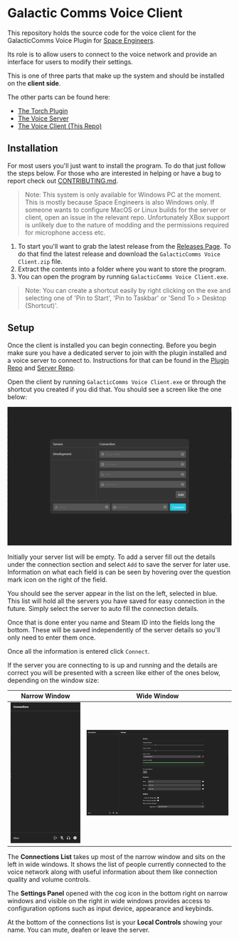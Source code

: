 # Galactic Comms Voice Client
This repository holds the source code for the voice client for the GalacticComms Voice Plugin for [Space Engineers](https://www.spaceengineersgame.com/).

Its role is to allow users to connect to the voice network and provide an interface for users to modify their settings.

This is one of three parts that make up the system and should be installed on the **client side**.

The other parts can be found here:
- [The Torch Plugin](https://github.com/Someoneamzing/galactic-comms-plugin)
- [The Voice Server](https://github.com/Someoneamzing/galactic-comms-server)
- [The Voice Client (This Repo)](https://github.com/Someoneamzing/galactic-comms-client)

## Installation
For most users you'll just want to install the program. To do that just follow the steps below. For those who are interested in helping or have a bug to report check out [CONTRIBUTING.md]('./CONTRIBUTING.md).

> Note: This system is only available for Windows PC at the moment. This is mostly because Space Engineers is also Windows only. If someone wants to configure MacOS or Linux builds for the server or client, open an issue in the relevant repo. Unfortunately XBox support is unlikely due to the nature of modding and the permissions required for microphone access etc. 

1. To start you'll want to grab the latest release from the [Releases Page](https://github.com/Someoneamzing/galactic-comms-client/releases). To do that find the latest release and download the `GalacticComms Voice Client.zip` file.
2. Extract the contents into a folder where you want to store the program.
3. You can open the program by running `GalacticComms Voice Client.exe`.

> Note: You can create a shortcut easily by right clicking on the exe and selecting one of 'Pin to Start', 'Pin to Taskbar' or 'Send To > Desktop (Shortcut)'.

## Setup
Once the client is installed you can begin connecting. Before you begin make sure you have a dedicated server to join with the plugin installed and a voice server to connect to. Instructions for that can be found in the [Plugin Repo](https://github.com/Someoneamzing/galactic-comms-plugin) and [Server Repo](https://github.com/Someoneamzing/galactic-comms-server).

Open the client by running `GalacticComms Voice Client.exe` or through the shortcut you created if you did that. You should see a screen like the one below: 

![](./docs/voice-client-login.png)

Initially your server list will be empty. To add a server fill out the details under the connection section and select `Add` to save the server for later use. Information on what each field is can be seen by hovering over the question mark icon on the right of the field.

You should see the server appear in the list on the left, selected in blue. This list will hold all the servers you have saved for easy connection in the future. Simply select the server to auto fill the connection details.

Once that is done enter you name and Steam ID into the fields long the bottom. These will be saved independently of the server details so you'll only need to enter them once.

Once all the information is entered click `Connect`.

If the server you are connecting to is up and running and the details are correct you will be presented with a screen like either of the ones below, depending on the window size:

| Narrow Window | Wide Window |
| ------------- | ----------- |
| ![](./docs/voice-client-comms-small.png) | ![](./docs/voice-client-comms.png) |

The **Connections List** takes up most of the narrow window and sits on the left in wide windows. It shows the list of people currently connected to the voice network along with useful information about them like connection quality and volume controls.

The **Settings Panel** opened with the cog icon in the bottom right on narrow windows and visible on the right in wide windows provides access to configuration options such as input device, appearance and keybinds.

At the bottom of the connections list is your **Local Controls** showing your name. You can mute, deafen or leave the server.